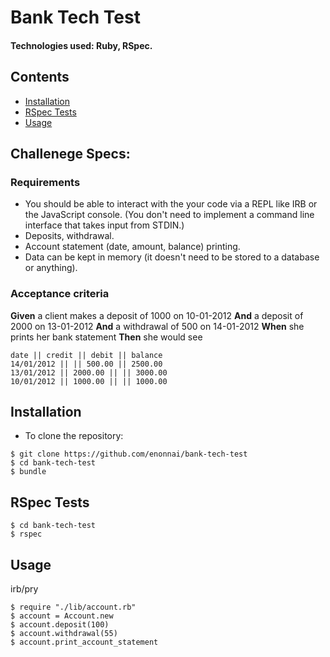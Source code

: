 # Bank Tech Test

#### Technologies used: Ruby, RSpec.

## Contents

* [Installation](#Installation)
* [RSpec Tests](#RSpec)
* [Usage](#Usage)

## Challenege Specs:

### Requirements

* You should be able to interact with the your code via a REPL like IRB or the JavaScript console.  (You don't need to implement a command line interface that takes input from STDIN.)
* Deposits, withdrawal.
* Account statement (date, amount, balance) printing.
* Data can be kept in memory (it doesn't need to be stored to a database or anything).

### Acceptance criteria

**Given** a client makes a deposit of 1000 on 10-01-2012
**And** a deposit of 2000 on 13-01-2012
**And** a withdrawal of 500 on 14-01-2012
**When** she prints her bank statement
**Then** she would see

```
date || credit || debit || balance
14/01/2012 || || 500.00 || 2500.00
13/01/2012 || 2000.00 || || 3000.00
10/01/2012 || 1000.00 || || 1000.00
```

## <a name="Installation">Installation</a>
* To clone the repository:
```shell
$ git clone https://github.com/enonnai/bank-tech-test
$ cd bank-tech-test
$ bundle
```

## <a name="Rspec">RSpec Tests</a>
```shell
$ cd bank-tech-test
$ rspec
```

## <a name="Usage">Usage</a>
irb/pry
```
$ require "./lib/account.rb"
$ account = Account.new
$ account.deposit(100)
$ account.withdrawal(55)
$ account.print_account_statement
```
